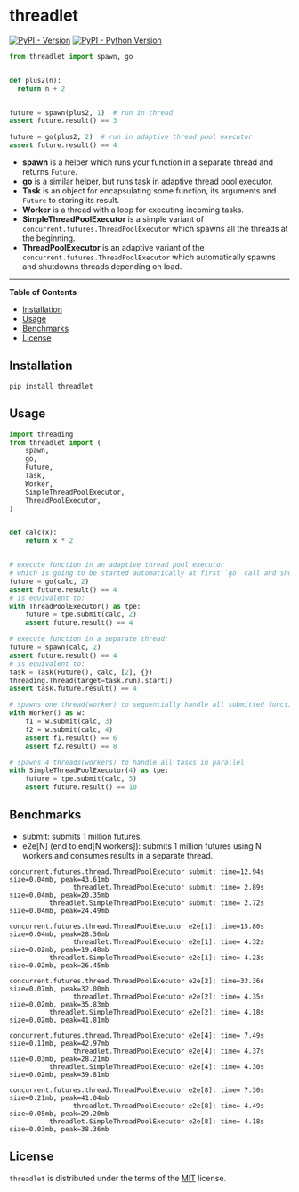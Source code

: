 # threadlet

[![PyPI - Version](https://img.shields.io/pypi/v/threadlet.svg)](https://pypi.org/project/threadlet)
[![PyPI - Python Version](https://img.shields.io/pypi/pyversions/threadlet.svg)](https://pypi.org/project/threadlet)

```python
from threadlet import spawn, go


def plus2(n):
  return n + 2


future = spawn(plus2, 1)  # run in thread
assert future.result() == 3

future = go(plus2, 2)  # run in adaptive thread pool executor
assert future.result() == 4
```

* **spawn** is a helper which runs your function in a separate thread and returns `Future`.
* **go** is a similar helper, but runs task in adaptive thread pool executor.
* **Task** is an object for encapsulating some function, its arguments and `Future` to storing its result.
* **Worker** is a thread with a loop for executing incoming tasks.
* **SimpleThreadPoolExecutor** is a simple variant of `concurrent.futures.ThreadPoolExecutor` which spawns all the threads at the beginning.
* **ThreadPoolExecutor** is an adaptive variant of the `concurrent.futures.ThreadPoolExecutor` which automatically spawns and shutdowns threads depending on load.

-----

**Table of Contents**

- [Installation](#installation)
- [Usage](#usage)
- [Benchmarks](#benchmarks)
- [License](#license)

## Installation

```console
pip install threadlet
```

## Usage

```python
import threading
from threadlet import (
    spawn,
    go,
    Future,
    Task,
    Worker,
    SimpleThreadPoolExecutor,
    ThreadPoolExecutor,
)


def calc(x):
    return x * 2


# execute function in an adaptive thread pool executor
# which is going to be started automatically at first `go` call and shut down at application exit
future = go(calc, 2)
assert future.result() == 4
# is equivalent to:
with ThreadPoolExecutor() as tpe:
    future = tpe.submit(calc, 2)
    assert future.result() == 4

# execute function in a separate thread:
future = spawn(calc, 2)
assert future.result() == 4
# is equivalent to:
task = Task(Future(), calc, [2], {})
threading.Thread(target=task.run).start()
assert task.future.result() == 4

# spawns one thread(worker) to sequentially handle all submitted functions
with Worker() as w:
    f1 = w.submit(calc, 3)
    f2 = w.submit(calc, 4)
    assert f1.result() == 6
    assert f2.result() == 8

# spawns 4 threads(workers) to handle all tasks in parallel
with SimpleThreadPoolExecutor(4) as tpe:
    future = tpe.submit(calc, 5)
    assert future.result() == 10
```


## Benchmarks

* submit: submits 1 million futures.
* e2e[N] (end to end[N workers]): submits 1 million futures using N workers and consumes results in a separate thread.

```
concurrent.futures.thread.ThreadPoolExecutor submit: time=12.94s size=0.04mb, peak=43.61mb
                threadlet.ThreadPoolExecutor submit: time= 2.89s size=0.04mb, peak=20.35mb
          threadlet.SimpleThreadPoolExecutor submit: time= 2.72s size=0.04mb, peak=24.49mb

concurrent.futures.thread.ThreadPoolExecutor e2e[1]: time=15.80s size=0.04mb, peak=28.56mb
                threadlet.ThreadPoolExecutor e2e[1]: time= 4.32s size=0.02mb, peak=19.48mb
          threadlet.SimpleThreadPoolExecutor e2e[1]: time= 4.23s size=0.02mb, peak=26.45mb

concurrent.futures.thread.ThreadPoolExecutor e2e[2]: time=33.36s size=0.07mb, peak=32.00mb
                threadlet.ThreadPoolExecutor e2e[2]: time= 4.35s size=0.02mb, peak=35.83mb
          threadlet.SimpleThreadPoolExecutor e2e[2]: time= 4.18s size=0.02mb, peak=41.81mb

concurrent.futures.thread.ThreadPoolExecutor e2e[4]: time= 7.49s size=0.11mb, peak=42.97mb
                threadlet.ThreadPoolExecutor e2e[4]: time= 4.37s size=0.03mb, peak=28.21mb
          threadlet.SimpleThreadPoolExecutor e2e[4]: time= 4.30s size=0.02mb, peak=39.81mb

concurrent.futures.thread.ThreadPoolExecutor e2e[8]: time= 7.30s size=0.21mb, peak=41.04mb
                threadlet.ThreadPoolExecutor e2e[8]: time= 4.49s size=0.05mb, peak=29.20mb
          threadlet.SimpleThreadPoolExecutor e2e[8]: time= 4.18s size=0.03mb, peak=38.36mb
```

## License

`threadlet` is distributed under the terms of the [MIT](https://spdx.org/licenses/MIT.html) license.

